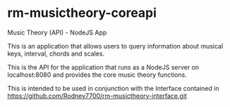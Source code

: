 # rm-musictheory-coreapi
Music Theory (API) - NodeJS App

This is an application that allows users to query information about musical keys, interval, chords and scales.

This is the API for the application that runs as a NodeJS server on localhost:8080 and provides the core music theory functions.

This is intended to be used in conjunction with the Interface contained in https://github.com/Rodney7700/rm-musictheory-interface.git
